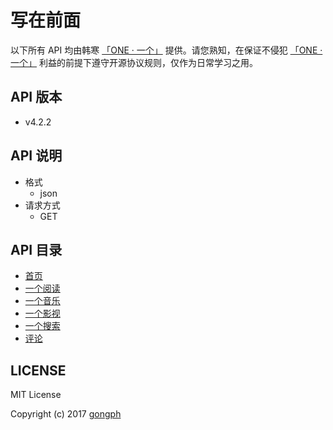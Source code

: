 # 写在前面
以下所有 API 均由韩寒 [「ONE · 一个」](http://wufazhuce.com/) 提供。请您熟知，在保证不侵犯 [「ONE · 一个」](http://wufazhuce.com/) 利益的前提下遵守开源协议规则，仅作为日常学习之用。

## API 版本
- v4.2.2 

## API 说明
- 格式
  - json
- 请求方式
  - GET

## API 目录
- [首页](./index/README.md)
- [一个阅读](./reading/README.md)
- [一个音乐](./music/README.md)
- [一个影视](./movie/README.md)
- [一个搜索](./search/README.md)
- [评论](./comment/README.md)

## LICENSE 

MIT License

Copyright (c) 2017 [gongph](https://github.com/gongph)


